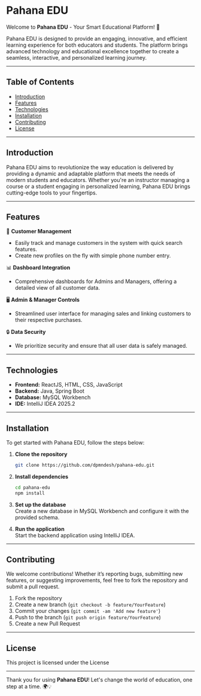 # Pahana EDU

Welcome to **Pahana EDU** - Your Smart Educational Platform! 🚀

Pahana EDU is designed to provide an engaging, innovative, and efficient learning experience for both educators and students. The platform brings advanced technology and educational excellence together to create a seamless, interactive, and personalized learning journey.

---

## Table of Contents

- [Introduction](#introduction)
- [Features](#features)
- [Technologies](#technologies)
- [Installation](#installation)
- [Contributing](#contributing)
- [License](#license)

---

## Introduction

Pahana EDU aims to revolutionize the way education is delivered by providing a dynamic and adaptable platform that meets the needs of modern students and educators. Whether you're an instructor managing a course or a student engaging in personalized learning, Pahana EDU brings cutting-edge tools to your fingertips.

---

## Features

🌟 **Customer Management**
- Easily track and manage customers in the system with quick search features.
- Create new profiles on the fly with simple phone number entry.

📊 **Dashboard Integration**
- Comprehensive dashboards for Admins and Managers, offering a detailed view of all customer data.

🖥️ **Admin & Manager Controls**
- Streamlined user interface for managing sales and linking customers to their respective purchases.

🔒 **Data Security**
- We prioritize security and ensure that all user data is safely managed.

---

## Technologies

- **Frontend:** ReactJS, HTML, CSS, JavaScript
- **Backend:** Java, Spring Boot
- **Database:** MySQL Workbench
- **IDE:** IntelliJ IDEA 2025.2

---

## Installation

To get started with Pahana EDU, follow the steps below:

1. **Clone the repository**
    ```bash
    git clone https://github.com/dpmndesh/pahana-edu.git
    ```

2. **Install dependencies**
    ```bash
    cd pahana-edu
    npm install
    ```

3. **Set up the database**  
   Create a new database in MySQL Workbench and configure it with the provided schema.

4. **Run the application**  
   Start the backend application using IntelliJ IDEA.

---

## Contributing

We welcome contributions! Whether it’s reporting bugs, submitting new features, or suggesting improvements, feel free to fork the repository and submit a pull request.

1. Fork the repository
2. Create a new branch (`git checkout -b feature/YourFeature`)
3. Commit your changes (`git commit -am 'Add new feature'`)
4. Push to the branch (`git push origin feature/YourFeature`)
5. Create a new Pull Request

---

## License

This project is licensed under the License

---

Thank you for using **Pahana EDU**! Let's change the world of education, one step at a time. 🌍💡

